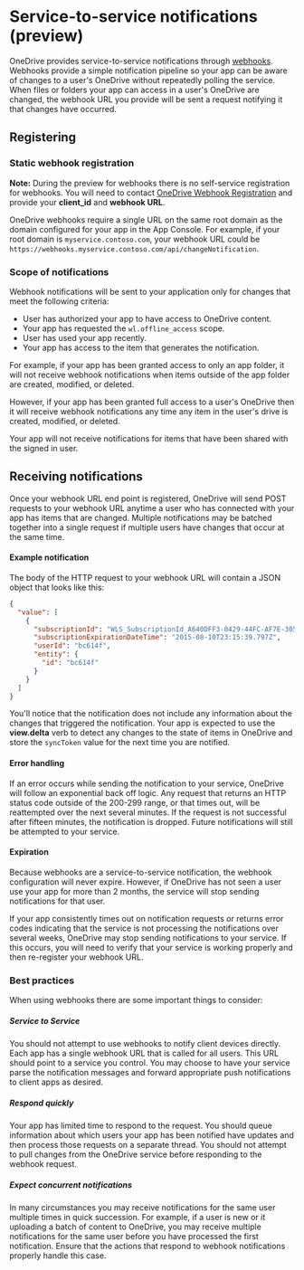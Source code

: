 # Service-to-service notifications (preview)

OneDrive provides service-to-service notifications through [webhooks][wiki-webhooks].
Webhooks provide a simple notification pipeline so your app can
be aware of changes to a user's OneDrive without repeatedly polling the service.
When files or folders your app can access in a user's OneDrive
are changed, the webhook URL you provide will be sent a request notifying it
that changes have occurred.

[wiki-webhooks]: http://en.wikipedia.org/wiki/Webhook

## Registering

### Static webhook registration

**Note:** During the preview for webhooks there is no self-service registration
for webhooks. You will need to contact [OneDrive Webhook Registration](mailto:odwhr@microsoft.com?subject=Webhook%20registration&body=client_id%)
and provide your **client_id** and **webhook URL**.

OneDrive webhooks require a single URL on the same root domain
as the domain configured for your app in the App Console. For example,
if your root domain is `myservice.contoso.com`, your webhook URL could be
`https://webhooks.myservice.contoso.com/api/changeNotification`.


### Scope of notifications

Webhook notifications will be sent to your application only for changes that meet
the following criteria:

* User has authorized your app to have access to OneDrive content.
* Your app has requested the `wl.offline_access` scope.
* User has used your app recently.
* Your app has access to the item that generates the notification.

For example, if your app has been granted access to only an app
folder, it will not receive webhook notifications when items outside of the
app folder are created, modified, or deleted.

However, if your app has been granted full access to a user's OneDrive
then it will receive webhook notifications any time any item in the user's drive
is created, modified, or deleted.

Your app will not receive notifications for items that have been shared with
the signed in user.

## Receiving notifications

Once your webhook URL end point is registered, OneDrive will send POST requests
to your webhook URL anytime a user who has connected with your app has
items that are changed. Multiple notifications may be batched together into a
single request if multiple users have changes that occur at the same time.

#### Example notification

The body of the HTTP request to your webhook URL will contain a JSON object
that looks like this:

```json
{
  "value": [
    {
      "subscriptionId": "WLS_SubscriptionId_A640DFF3-0429-44FC-AF7E-30523A476864",
      "subscriptionExpirationDateTime": "2015-08-10T23:15:39.797Z",
      "userId": "bc614f",
      "entity": {
        "id": "bc614f"
      }
    }
  ]
}
```

You'll notice that the notification does not include any information about the
changes that triggered the notification. Your app is expected
to use the **view.delta** verb to detect any changes to the state of items in
OneDrive and store the `syncToken` value for the next time you are notified.

#### Error handling

If an error occurs while sending the notification to your service, OneDrive
will follow an exponential back off logic. Any request that returns an HTTP
status code outside of the 200-299 range, or that times out, will be reattempted
over the next several minutes. If the request is not successful after fifteen
minutes, the notification is dropped. Future notifications will still be
attempted to your service.

#### Expiration

Because webhooks are a service-to-service notification, the webhook
configuration will never expire. However, if OneDrive has not seen a user use
your app for more than 2 months, the service will stop sending
notifications for that user.

If your app consistently times out on notification requests or returns error
codes indicating that the service is not processing the notifications over several
weeks, OneDrive may stop sending notifications to your service. If this occurs,
you will need to verify that your service is working properly and then re-register
your webhook URL.

### Best practices

When using webhooks there are some important things to consider:

##### Service to Service

You should not attempt to use webhooks to notify client devices directly. Each
app has a single webhook URL that is called for all users. This URL
should point to a service you control. You may choose to have your service
parse the notification messages and forward appropriate push notifications to
client apps as desired.

##### Respond quickly

Your app has limited time to respond to the request. You should queue
information about which users your app has been notified have updates and then
process those requests on a separate thread. You should not attempt to pull
changes from the OneDrive service before responding to the webhook request.

##### Expect concurrent notifications

In many circumstances you may receive notifications for the same user multiple
times in quick succession. For example, if a user is new or it uploading a batch
of content to OneDrive, you may receive multiple notifications for the same user
before you have processed the first notification. Ensure that the actions that
respond to webhook notifications properly handle this case.

<!-- {
  "type": "#page.annotation",
  "description": "Use webhooks to receive notifications when your app users change items.",
  "keywords": "notification,push,sync,webhook,onedrive",
  "section": "documentation",
  "tocPath": "Concepts/Notifications"
} -->
